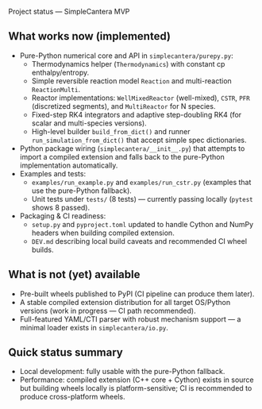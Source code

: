 Project status — SimpleCantera MVP

What works now (implemented)
----------------------------
- Pure-Python numerical core and API in `simplecantera/purepy.py`:
  - Thermodynamics helper (`Thermodynamics`) with constant cp enthalpy/entropy.
  - Simple reversible reaction model `Reaction` and multi-reaction `ReactionMulti`.
  - Reactor implementations: `WellMixedReactor` (well-mixed), `CSTR`, `PFR` (discretized segments), and `MultiReactor` for N species.
  - Fixed-step RK4 integrators and adaptive step-doubling RK4 (for scalar and multi-species versions).
  - High-level builder `build_from_dict()` and runner `run_simulation_from_dict()` that accept simple spec dictionaries.
- Python package wiring (`simplecantera/__init__.py`) that attempts to import a compiled extension and falls back to the pure-Python implementation automatically.
- Examples and tests:
  - `examples/run_example.py` and `examples/run_cstr.py` (examples that use the pure-Python fallback).
  - Unit tests under `tests/` (8 tests) — currently passing locally (`pytest` shows 8 passed).
- Packaging & CI readiness:
  - `setup.py` and `pyproject.toml` updated to handle Cython and NumPy headers when building compiled extension.
  - `DEV.md` describing local build caveats and recommended CI wheel builds.

What is not (yet) available
---------------------------
- Pre-built wheels published to PyPI (CI pipeline can produce them later).
- A stable compiled extension distribution for all target OS/Python versions (work in progress — CI path recommended).
- Full-featured YAML/CTI parser with robust mechanism support — a minimal loader exists in `simplecantera/io.py`.

Quick status summary
--------------------
- Local development: fully usable with the pure-Python fallback.
- Performance: compiled extension (C++ core + Cython) exists in source but building wheels locally is platform-sensitive; CI is recommended to produce cross-platform wheels.
